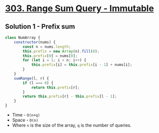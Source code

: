 # [303. Range Sum Query - Immutable](https://leetcode.com/problems/range-sum-query-immutable/)

## Solution 1 - Prefix sum

```js
class NumArray {
    constructor(nums) {
        const n = nums.length;
        this.prefix = new Array(n).fill(0);
        this.prefix[0] = nums[0];
        for (let i = 1; i < n; i++) {
            this.prefix[i] = this.prefix[i - 1] + nums[i];
        }
    }
    sumRange(l, r) {
        if (l === 0) {
            return this.prefix[r];
        }
        return this.prefix[r] - this.prefix[l - 1];
    }
}
```

-   Time - `O(n+q)`
-   Space - `O(n)`
-   Where `n` is the size of the array, `q` is the number of queries.

